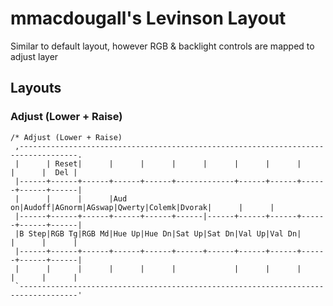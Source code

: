 mmacdougall's Levinson Layout
============================

Similar to default layout, however RGB & backlight controls are mapped to adjust layer

## Layouts

### Adjust (Lower + Raise)

```
/* Adjust (Lower + Raise)
 ,-----------------------------------------------------------------------------------.
 |      | Reset|      |      |      |      |      |      |      |      |      |  Del |
 |------+------+------+------+------+-------------+------+------+------+------+------|
 |      |      |      |Aud on|Audoff|AGnorm|AGswap|Qwerty|Colemk|Dvorak|      |      |
 |------+------+------+------+------+------|------+------+------+------+------+------|
 |B Step|RGB Tg|RGB Md|Hue Up|Hue Dn|Sat Up|Sat Dn|Val Up|Val Dn|      |      |      |
 |------+------+------+------+------+------+------+------+------+------+------+------|
 |      |      |      |      |      |             |      |      |      |      |      |
 `-----------------------------------------------------------------------------------'
```

